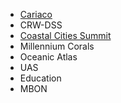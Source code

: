 * [Cariaco](/pages/cariaco)
* CRW-DSS
* [Coastal Cities Summit](/pages/coastal-cities-summit)
* Millennium Corals
* Oceanic Atlas
* UAS
* Education
* MBON
